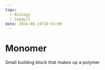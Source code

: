 ```yaml
---
tags:
  - Biology
  - Cegep/1
date: 2024-08-19T10:54:00
---
```


# Monomer

Small building block that makes up a polymer